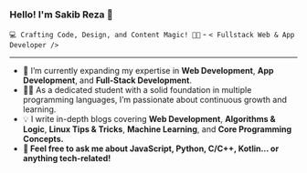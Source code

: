 <!-- ============ INTRO START ============ -->

<!-- greeting -->
<h3>Hello! I'm Sakib Reza 👋</h3>

<!-- tagline -->
`💻 Crafting Code, Design, and Content Magic! 🚀✨` - `< Fullstack Web & App Developer />`

<hr/>

<!-- activity -->
<ul>
  <li>🌱 I’m currently expanding my expertise in <b>Web Development</b>, <b>App Development</b>, and <b>Full-Stack Development</b>.</li>
  <li>👨‍🎓 As a dedicated student with a solid foundation in multiple programming languages, I’m passionate about continuous growth and learning.</li>
  <li>💡 I write in-depth blogs covering <b>Web Development</b>, <b>Algorithms & Logic</b>, <b>Linux Tips & Tricks</b>, <b>Machine Learning</b>, and <b>Core Programming Concepts.</li>
  <li>💬 Feel free to ask me about JavaScript, Python, C/C++, Kotlin... or anything tech-related!</li>
</ul>
<!-- ============ INTRO END ============ -->


<!---
sakibreza229/sakibreza229 is a ✨ special ✨ repository because its `README.md` (this file) appears on your GitHub profile.
You can click the Preview link to take a look at your changes.
--->
